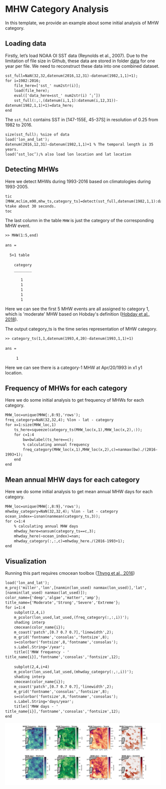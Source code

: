 MHW Category Analysis
==================================================================

In this template, we provide an example about some initial analysis of MHW category. 

Loading data
-------------

Firstly, let’s load NOAA OI SST data (Reynolds et al., 2007). Due to the limitation of file size in Github, these data are stored in folder [data](https://github.com/ZijieZhaoMMHW/m_mhw1.0/tree/master/data) for one year per file. We need to reconstruct these data into one combined dataset.

```
sst_full=NaN(32,32,datenum(2016,12,31)-datenum(1982,1,1)+1);
for i=1982:2016;
    file_here=['sst_' num2str(i)];
    load(file_here);
    eval(['data_here=sst_' num2str(i) ‘;’])
    sst_full(:,:,(datenum(i,1,1):datenum(i,12,31))-datenum(1982,1,1)+1)=data_here;
end
```

The `sst_full` contains SST in [147-155E, 45-37S] in resolution of 0.25 from 1982 to 2016.

```
size(sst_full); %size of data
load('lon_and_lat');
datenum(2016,12,31)-datenum(1982,1,1)+1 % The temporal length is 35 years.
load(‘sst_loc’);% also load lon location and lat location
```
Detecting MHWs
-------------
Here we detect MHWs during 1993-2016 based on climatologies during 1993-2005.
```
tic
[MHW,mclim,m90,mhw_ts,category_ts]=detect(sst_full,datenum(1982,1,1):datenum(2016,12,31),datenum(1982,1,1),datenum(2005,12,31),datenum(1993,1,1),datenum(2016,12,31)); %take about 30 seconds.
toc
```
The last column in the table `MHW` is just the category of the corresponding MHW event.
```
>> MHW(1:5,end)

ans =

  5×1 table

    category
    ________

       1    
       1    
       1    
       1    
       1    
```
Here we can see the first 5 MHW events are all assigned to category 1, which is 'moderate' MHW based on Hobday's definition ([Hobday et al., 2018](https://www.jstor.org/stable/26542662)).

The output category_ts is the time series representation of MHW category.
```
>> category_ts(1,1,datenum(1993,4,20)-datenum(1993,1,1)+1)

ans =

     1
```
Here we can see there is a category-1 MHW at Apr/20/1993 in x1 y1 location.

Frequency of MHWs for each category
-------------
Here we do some initial analysis to get frequency of MHWs for each category. 
```
MHW_loc=unique(MHW{:,8:9},'rows');
freq_category=NaN(32,32,4); %lon - lat - category
for x=1:size(MHW_loc,1)
    ts_here=squeeze(category_ts(MHW_loc(x,1),MHW_loc(x,2),:));
    for c=1:4
        bw=bwlabel(ts_here==c);
        % calculating annual frequency
        freq_category(MHW_loc(x,1),MHW_loc(x,2),c)=nanmax(bw)./(2016-1993+1);
    end
end
```

Mean annual MHW days for each category
-------------
Here we do some initial analysis to get mean annual MHW days for each category.
```
MHW_loc=unique(MHW{:,8:9},'rows');
mhwday_category=NaN(32,32,4); %lon - lat - category
ocean_index=~isnan(nanmean(category_ts,3));
for c=1:4
    % calculating annual MHW days
    mhwday_here=nansum(category_ts==c,3);
    mhwday_here(~ocean_index)=nan;
    mhwday_category(:,:,c)=mhwday_here./(2016-1993+1);
end
```

Visualization
-------------
Running this part requires cmocean toolbox ([Thyng et al., 2016](https://www.jstor.org/stable/24862699))
```
load('lon_and_lat');
m_proj('miller','lon',[nanmin(lon_used) nanmax(lon_used)],'lat',[nanmin(lat_used) nanmax(lat_used)]);
color_name={'deep','algae','matter','amp'};
title_name={'Moderate','Strong','Severe','Extreme'};
for i=1:4
    subplot(2,4,i)
    m_pcolor(lon_used,lat_used,(freq_category(:,:,i))');
    shading interp
    cmocean(color_name{i});
    m_coast('patch',[0.7 0.7 0.7],'linewidth',2);
    m_grid('fontname','consolas','fontsize',8);
    s=colorbar('fontsize',8,'fontname','consolas');
    s.Label.String='/year';
    title(['MHW frequency - ' title_name{i}],'fontname','consolas','fontsize',12);
    
    subplot(2,4,i+4)
    m_pcolor(lon_used,lat_used,(mhwday_category(:,:,i))');
    shading interp
    cmocean(color_name{i});
    m_coast('patch',[0.7 0.7 0.7],'linewidth',2);
    m_grid('fontname','consolas','fontsize',8);
    s=colorbar('fontsize',8,'fontname','consolas');
    s.Label.String='days/year';
    title(['MHW days - ' title_name{i}],'fontname','consolas','fontsize',12);
end
```
![Image text](https://github.com/ZijieZhaoMMHW/m_mhw1.0/blob/master/store_figure/mhw_category.png)

